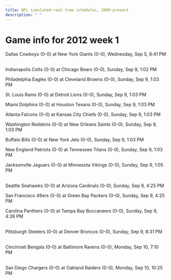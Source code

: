 ```yaml
---
title: NFL simulated-real-time schedules, 2009-present
description: " "
---
```


# Game info for 2012 week 1

Dallas Cowboys (0-0) at New York Giants (0-0), Wednesday, Sep 5, 8:41 PM

<br/>Indianapolis Colts (0-0) at Chicago Bears (0-0), Sunday, Sep 9, 1:02 PM

Philadelphia Eagles (0-0) at Cleveland Browns (0-0), Sunday, Sep 9, 1:03 PM

St. Louis Rams (0-0) at Detroit Lions (0-0), Sunday, Sep 9, 1:03 PM

Miami Dolphins (0-0) at Houston Texans (0-0), Sunday, Sep 9, 1:03 PM

Atlanta Falcons (0-0) at Kansas City Chiefs (0-0), Sunday, Sep 9, 1:03 PM

Washington Redskins (0-0) at New Orleans Saints (0-0), Sunday, Sep 9, 1:03 PM

Buffalo Bills (0-0) at New York Jets (0-0), Sunday, Sep 9, 1:03 PM

New England Patriots (0-0) at Tennessee Titans (0-0), Sunday, Sep 9, 1:03 PM

Jacksonville Jaguars (0-0) at Minnesota Vikings (0-0), Sunday, Sep 9, 1:05 PM

<br/>Seattle Seahawks (0-0) at Arizona Cardinals (0-0), Sunday, Sep 9, 4:25 PM

San Francisco 49ers (0-0) at Green Bay Packers (0-0), Sunday, Sep 9, 4:25 PM

Carolina Panthers (0-0) at Tampa Bay Buccaneers (0-0), Sunday, Sep 9, 4:26 PM

<br/>Pittsburgh Steelers (0-0) at Denver Broncos (0-0), Sunday, Sep 9, 8:31 PM

<br/>Cincinnati Bengals (0-0) at Baltimore Ravens (0-0), Monday, Sep 10, 7:10 PM

<br/>San Diego Chargers (0-0) at Oakland Raiders (0-0), Monday, Sep 10, 10:25 PM

